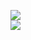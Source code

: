 [![](https://img.shields.io/badge/Made%20With-Github%20Spray-lightgrey.svg?style=for-the-badge&logo=github)](https://github.com/Annihil/github-spray#3122)  
[![](https://i.imgur.com/2DrTn0Z.gif)](https://github.com/Annihil/github-spray)